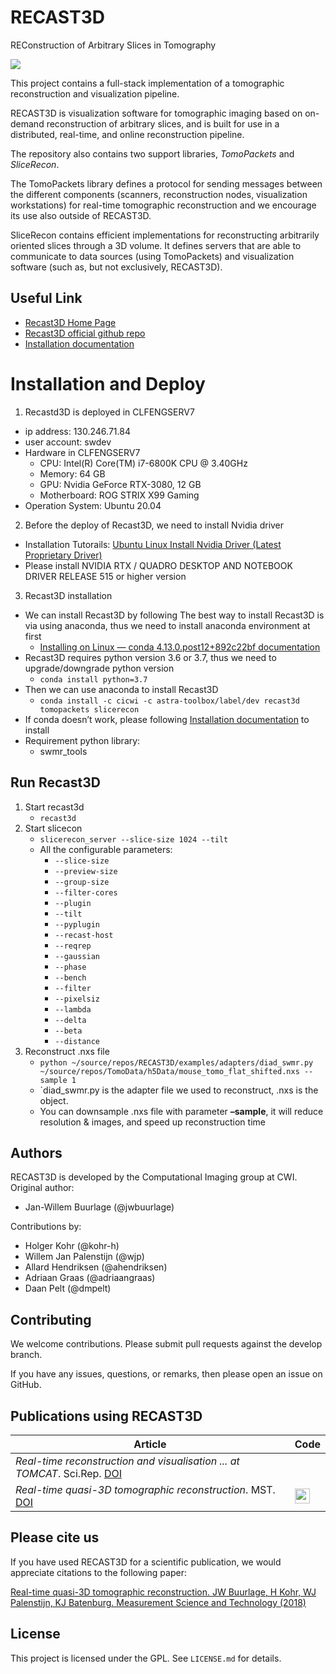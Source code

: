 # RECAST3D

REConstruction of Arbitrary Slices in Tomography

![](https://raw.githubusercontent.com/cicwi/RECAST3D/develop/docs/preview_usage.gif)

This project contains a full-stack implementation of a tomographic reconstruction and visualization pipeline.

RECAST3D is visualization software for tomographic imaging based on on-demand reconstruction of arbitrary slices, and is built for use in a distributed,
real-time, and online reconstruction pipeline.

The repository also contains two support libraries, *TomoPackets* and *SliceRecon*.

The TomoPackets library defines a protocol for sending messages between the different
components (scanners, reconstruction nodes, visualization workstations) for
real-time tomographic reconstruction and we encourage its use also outside of RECAST3D.

SliceRecon contains efficient implementations for reconstructing
arbitrarily oriented slices through a 3D volume. It defines servers that are
able to communicate to data sources (using TomoPackets) and visualization
software (such as, but not exclusively, RECAST3D).

## Useful Link
- [Recast3D Home Page]
- [Recast3D official github repo]
- [Installation documentation]

# Installation and Deploy
1. Recastd3D is deployed in CLFENGSERV7
-	ip address: 130.246.71.84
-	user account: swdev
-	Hardware in CLFENGSERV7
    - CPU: Intel(R) Core(TM) i7-6800K CPU @ 3.40GHz
    - Memory: 64 GB
    - GPU: Nvidia GeForce RTX-3080, 12 GB
    - Motherboard: ROG STRIX X99 Gaming
-	Operation System: Ubuntu 20.04

2. Before the deploy of Recast3D, we need to install Nvidia driver 
-	Installation Tutorails: [Ubuntu Linux Install Nvidia Driver (Latest Proprietary Driver)](https://www.cyberciti.biz/faq/ubuntu-linux-install-nvidia-driver-latest-proprietary-driver/)
-	Please install NVIDIA RTX / QUADRO DESKTOP AND NOTEBOOK DRIVER RELEASE 515 or higher version

3. Recast3D installation
-	We can install Recast3D by following The best way to install Recast3D is via using anaconda, thus we need to install anaconda environment at first
    - [Installing on Linux — conda 4.13.0.post12+892c22bf documentation](https://docs.conda.io/projects/conda/en/latest/user-guide/install/linux.html)
-	Recast3D requires python version 3.6 or 3.7, thus we need to upgrade/downgrade python version
    - ``conda install python=3.7``
-	Then we can use anaconda to install Recast3D
    - `conda install -c cicwi -c astra-toolbox/label/dev recast3d tomopackets slicerecon`
-	If conda doesn’t work, please following [Installation documentation] to install
-	Requirement python library:
    - swmr_tools

## Run Recast3D
1. Start recast3d
    - `recast3d `
2. Start slicecon
    - `slicerecon_server --slice-size 1024 --tilt`
    - All the configurable parameters:
        -	`--slice-size`
        -	`--preview-size`
        -	`--group-size`
        -	`--filter-cores`
        -	`--plugin`
        -	`--tilt`
        -	`--pyplugin`
        -	`--recast-host`
        -	`--reqrep`
        -	`--gaussian`
        -	`--phase`
        -	`--bench`
        -	`--filter`
        -	`--pixelsiz`
        -	`--lambda`
        -	`--delta`
        -	`--beta`
        -	`--distance`
3. Reconstruct .nxs file
    - `python ~/source/repos/RECAST3D/examples/adapters/diad_swmr.py ~/source/repos/TomoData/h5Data/mouse_tomo_flat_shifted.nxs --sample 1`
    - `diad_swmr.py is the adapter file we used to reconstruct, .nxs is the object.
    - You can downsample .nxs file with parameter **–sample**, it will reduce resolution & images, and speed up reconstruction time

## Authors

RECAST3D is developed by the Computational Imaging group at CWI. Original author:

- Jan-Willem Buurlage (@jwbuurlage)

Contributions by:

- Holger Kohr (@kohr-h)
- Willem Jan Palenstijn (@wjp)
- Allard Hendriksen (@ahendriksen)
- Adriaan Graas (@adriaangraas)
- Daan Pelt (@dmpelt)

## Contributing

We welcome contributions. Please submit pull requests against the develop
branch.

If you have any issues, questions, or remarks, then please open an issue on
GitHub.

## Publications using RECAST3D

| Article      |  Code  |
|------------------|--------|
| *Real-time reconstruction and visualisation ... at TOMCAT*. Sci.Rep. [DOI](https://doi.org/10.1038/s41598-019-54647-4) |  |
| *Real-time quasi-3D tomographic reconstruction*. MST. [DOI](https://doi.org/10.1088/1361-6501/aab754)  | [<img src="https://github.com/favicon.ico" width="24">](https://github.com/cicwi/RECAST3D) |

## Please cite us

If you have used RECAST3D for a scientific publication, we would appreciate
citations to the following paper:

[Real-time quasi-3D tomographic reconstruction. JW Buurlage, H Kohr, WJ
Palenstijn, KJ Batenburg. Measurement Science and Technology
(2018)](https://doi.org/10.1088/1361-6501/aab754)

## License

This project is licensed under the GPL. See `LICENSE.md` for details.

[TomoPackets]: https://www.github.com/cicwi/TomoPackets
[SliceRecon]: https://www.github.com/cicwi/SliceRecon
[installation documentation]: https://cicwi.github.io/RECAST3D/installation_instructions/
[Recast3D Home Page]: https://cicwi.github.io/RECAST3D/installation_instructions/
[Recast3D official github repo]: https://github.com/cicwi/RECAST3D
